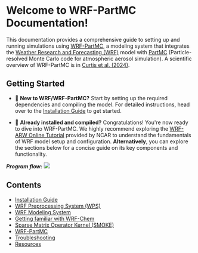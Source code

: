 # Welcome to WRF-PartMC Documentation!

This documentation provides a comprehensive guide to setting up and running simulations using 
[WRF-PartMC](https://github.com/open-atmos/wrf-partmc), a modeling system that integrates the 
[Weather Research and Forecasting (WRF)](https://www.mmm.ucar.edu/models/wrf) model with 
[PartMC](https://github.com/compdyn/partmc) (Particle-resolved Monte Carlo code for 
atmospheric aerosol simulation). A scientific overview of WRF-PartMC is in 
[Curtis et al. (2024)](https://egusphere.copernicus.org/preprints/2024/egusphere-2024-825/).

## Getting Started
* 🌱 **New to WRF/WRF-PartMC?** Start by setting up the required dependencies and compiling the model. 
For detailed instructions, head over to the [Installation Guide](installation.md) to get started.

* 🚀 **Already installed and compiled?** Congratulations! You're now ready to dive into WRF-PartMC. We 
highly recommend exploring the [WRF-ARW Online Tutorial](https://www2.mmm.ucar.edu/wrf/OnLineTutorial/Introduction/index.php) 
provided by NCAR to understand the fundamentals of WRF model setup and configuration. **Alternatively**, you can 
explore the sections below for a concise guide on its key components and functionality. 

_**Program flow:**_
![](assets/img/anthro_emis.png)

## Contents
* [Installation Guide](installation.md)
* [WRF Preprocessing System (WPS)](wps.md)
* [WRF Modeling System](wrf.md)
* [Getting familiar with WRF-Chem](wrf-chem.md)
* [Sparse Matrix Operator Kernel (SMOKE)](smoke.md)
* [WRF-PartMC](wrf-partmc.md)
* [Troubleshooting](troubleshooting.md)
* [Resources](resources.md)